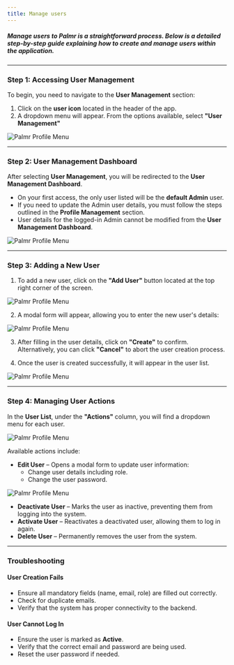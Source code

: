 ```yaml
---
title: Manage users
---
```


##### Manage users to **Palmr** is a straightforward process. Below is a detailed step-by-step guide explaining how to create and manage users within the application.

---

### Step 1: Accessing User Management

To begin, you need to navigate to the **User Management** section:

1. Click on the **user icon** located in the header of the app.
2. A dropdown menu will appear. From the options available, select **"User Management"**

![Palmr Profile Menu](/src/assets/menu.png) 

---

### Step 2: User Management Dashboard

After selecting **User Management**, you will be redirected to the **User Management Dashboard**. 

- On your first access, the only user listed will be the **default Admin** user.
- If you need to update the Admin user details, you must follow the steps outlined in the **Profile Management** section.  
- User details for the logged-in Admin cannot be modified from the **User Management Dashboard**.

![Palmr Profile Menu](/src/assets/users-management.png) 

---

### Step 3: Adding a New User

1. To add a new user, click on the **"Add User"** button located at the top right corner of the screen.

![Palmr Profile Menu](/src/assets/add-users-btn.png) 

2. A modal form will appear, allowing you to enter the new user's details:

![Palmr Profile Menu](/src/assets/add-user-modal.png) 

3. After filling in the user details, click on **"Create"** to confirm.  
   Alternatively, you can click **"Cancel"** to abort the user creation process.

4. Once the user is created successfully, it will appear in the user list.

![Palmr Profile Menu](/src/assets/new-user-table.png) 

---

### Step 4: Managing User Actions

In the **User List**, under the **"Actions"** column, you will find a dropdown menu for each user.

![Palmr Profile Menu](/src/assets/add-user-actions-dropdown.png) 


Available actions include:

- **Edit User** – Opens a modal form to update user information:
   - Change user details including role.
   - Change the user password.

![Palmr Profile Menu](/src/assets/edit-user-modal.png) 

- **Deactivate User** – Marks the user as inactive, preventing them from logging into the system.
- **Activate User** – Reactivates a deactivated user, allowing them to log in again.
- **Delete User** – Permanently removes the user from the system.


---

### Troubleshooting

#### User Creation Fails
- Ensure all mandatory fields (name, email, role) are filled out correctly.
- Check for duplicate emails.
- Verify that the system has proper connectivity to the backend.

#### User Cannot Log In
- Ensure the user is marked as **Active**.
- Verify that the correct email and password are being used.
- Reset the user password if needed.



